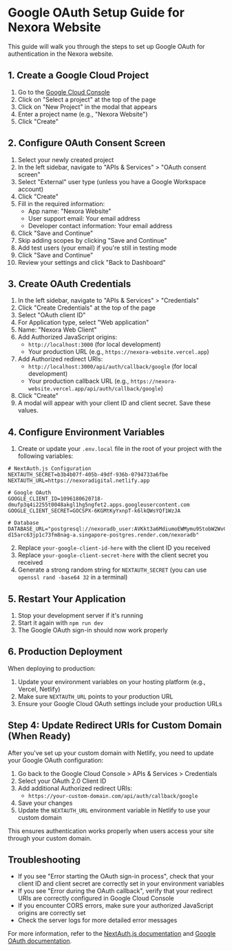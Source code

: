 # Google OAuth Setup Guide for Nexora Website

This guide will walk you through the steps to set up Google OAuth for authentication in the Nexora website.

## 1. Create a Google Cloud Project

1. Go to the [Google Cloud Console](https://console.cloud.google.com/)
2. Click on "Select a project" at the top of the page
3. Click on "New Project" in the modal that appears
4. Enter a project name (e.g., "Nexora Website")
5. Click "Create"

## 2. Configure OAuth Consent Screen

1. Select your newly created project
2. In the left sidebar, navigate to "APIs & Services" > "OAuth consent screen"
3. Select "External" user type (unless you have a Google Workspace account)
4. Click "Create"
5. Fill in the required information:
   - App name: "Nexora Website"
   - User support email: Your email address
   - Developer contact information: Your email address
6. Click "Save and Continue"
7. Skip adding scopes by clicking "Save and Continue"
8. Add test users (your email) if you're still in testing mode
9. Click "Save and Continue"
10. Review your settings and click "Back to Dashboard"

## 3. Create OAuth Credentials

1. In the left sidebar, navigate to "APIs & Services" > "Credentials"
2. Click "Create Credentials" at the top of the page
3. Select "OAuth client ID"
4. For Application type, select "Web application"
5. Name: "Nexora Web Client"
6. Add Authorized JavaScript origins:
   - `http://localhost:3000` (for local development)
   - Your production URL (e.g., `https://nexora-website.vercel.app`)
7. Add Authorized redirect URIs:
   - `http://localhost:3000/api/auth/callback/google` (for local development)
   - Your production callback URL (e.g., `https://nexora-website.vercel.app/api/auth/callback/google`)
8. Click "Create"
9. A modal will appear with your client ID and client secret. Save these values.

## 4. Configure Environment Variables

1. Create or update your `.env.local` file in the root of your project with the following variables:

```
# NextAuth.js Configuration
NEXTAUTH_SECRET=b3b4b07f-405b-49df-936b-0794733a6fbe
NEXTAUTH_URL=https://nexoradigital.netlify.app

# Google OAuth
GOOGLE_CLIENT_ID=1096180620718-dmufp3q4i2255t0048akgl1hg5ngfet2.apps.googleusercontent.com
GOOGLE_CLIENT_SECRET=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

# Database
DATABASE_URL="postgresql://nexoradb_user:AVKkt3a6MdiumoEWMymu9StobW2WvCUO@dpg-d15arc63jp1c73fm8nag-a.singapore-postgres.render.com/nexoradb"
```

2. Replace `your-google-client-id-here` with the client ID you received
3. Replace `your-google-client-secret-here` with the client secret you received
4. Generate a strong random string for `NEXTAUTH_SECRET` (you can use `openssl rand -base64 32` in a terminal)

## 5. Restart Your Application

1. Stop your development server if it's running
2. Start it again with `npm run dev`
3. The Google OAuth sign-in should now work properly

## 6. Production Deployment

When deploying to production:

1. Update your environment variables on your hosting platform (e.g., Vercel, Netlify)
2. Make sure `NEXTAUTH_URL` points to your production URL
3. Ensure your Google Cloud OAuth settings include your production URLs

## Step 4: Update Redirect URIs for Custom Domain (When Ready)

After you've set up your custom domain with Netlify, you need to update your Google OAuth configuration:

1. Go back to the Google Cloud Console > APIs & Services > Credentials
2. Select your OAuth 2.0 Client ID
3. Add additional Authorized redirect URIs:
   - `https://your-custom-domain.com/api/auth/callback/google`
4. Save your changes
5. Update the `NEXTAUTH_URL` environment variable in Netlify to use your custom domain

This ensures authentication works properly when users access your site through your custom domain.

## Troubleshooting

- If you see "Error starting the OAuth sign-in process", check that your client ID and client secret are correctly set in your environment variables
- If you see "Error during the OAuth callback", verify that your redirect URIs are correctly configured in Google Cloud Console
- If you encounter CORS errors, make sure your authorized JavaScript origins are correctly set
- Check the server logs for more detailed error messages

For more information, refer to the [NextAuth.js documentation](https://next-auth.js.org/providers/google) and [Google OAuth documentation](https://developers.google.com/identity/protocols/oauth2). 